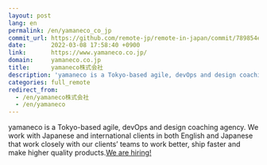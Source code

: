 ```yaml
---
layout: post
lang: en
permalink: /en/yamaneco_co_jp
commit_url: https://github.com/remote-jp/remote-in-japan/commit/789854e7be2d86c2bf745bddd3dd6555beb9df10
date:       2022-03-08 17:58:40 +0900
link:       https://www.yamaneco.co.jp/
domain:     yamaneco.co.jp
title:      yamaneco株式会社
description: 'yamaneco is a Tokyo-based agile, devOps and design coaching agency. We work with Japanese and international clients in both English and Japanese that work closely with our clients’ teams to work better, ship faster and make higher quality products.We are hiring!'
categories: full_remote
redirect_from:
  - /en/yamaneco株式会社
  - /en/yamaneco
---
```


<p>yamaneco is a Tokyo-based agile, devOps and design coaching agency. We work with Japanese and international clients in both English and Japanese that work closely with our clients’ teams to work better, ship faster and make higher quality products.<a href="https://www.yamaneco.co.jp/ux-designer%e5%8b%9f%e9%9b%86%e8%a6%81%e4%bb%b6/">We are hiring!</a></p>

